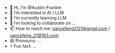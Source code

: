 - 👋 Hi, I’m @Austin-Frankie
- 👀 I’m interested in AI / LLM
- 🌱 I’m currently learning LLM
- 💞️ I’m looking to collaborate on ...
- 📫 How to reach me :vancefeng2121@gmail.com / vancefeng_21@163.com
- 😄 Pronouns: ...
- ⚡ Fun fact: ...

<!---
Austin-Frankie/Austin-Frankie is a ✨ special ✨ repository because its `README.md` (this file) appears on your GitHub profile.
You can click the Preview link to take a look at your changes.
--->
